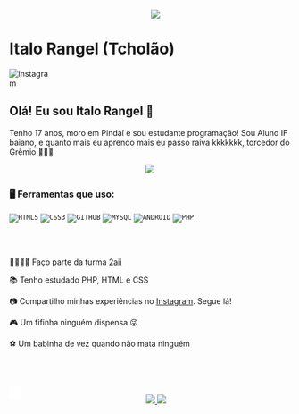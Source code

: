 

<img align="right" width="250px" style="margin-top:20px" src="https://www.otempo.com.br/image/contentid/policy:1.2226189:1566580322/a-era-do-gelo-PNG.PNG?f=3x2&w=1224">

</br>
</br>

<div dsplay="inline-block">
 
 <h1 align="left">Italo Rangel (Tcholão)</h1>
 <a href="https://www.instagram.com/italorangel_">
    <img align="left" width="80px" src="https://i0.wp.com/www.multarte.com.br/wp-content/uploads/2019/03/logo-instagram-png-fundo-transparente2.png?resize=696%2C696&ssl=1" alt="instagram" style="vertical-align:top;">
  </a> 
 





</br>
</br>

## Olá! Eu sou Italo Rangel  👋

Tenho 17 anos, moro em Pindaí e sou estudante programação! Sou Aluno IF baiano, e quanto mais eu aprendo mais eu passo raiva kkkkkkk, torcedor do Grêmio 💙🤍🖤

<p align="center">
  <img src="https://super.abril.com.br/wp-content/uploads/2016/09/super_imggato_digitando_0.gif" width="350">
</p>

### 🖥️ Ferramentas que uso: 
<code><img width="40px" src="https://cdn.jsdelivr.net/gh/devicons/devicon/icons/html5/html5-original-wordmark.svg" title = "HTML5"/></code>
<code><img width="40px" src="https://cdn.jsdelivr.net/gh/devicons/devicon/icons/css3/css3-original-wordmark.svg" title = "CSS3"/></code>
<code><img width="40px" src="https://cdn.jsdelivr.net/gh/devicons/devicon/icons/github/github-original.svg" title = "GITHUB"/></code>
<code><img width="40px" src="https://cdn.jsdelivr.net/gh/devicons/devicon/icons/mysql/mysql-original.svg" title = "MYSQL"/></code>
<code><img width="40px" src="https://cdn.jsdelivr.net/gh/devicons/devicon/icons/android/android-original.svg" title = "ANDROID"/></code>
<code><img width="40px" src="https://w7.pngwing.com/pngs/751/3/png-transparent-logo-php-html-others-text-trademark-logo-thumbnail.png" title = "PHP"/></code>

</br>
</br>
<div display="inline-block">
 <p align="left">👨‍👨‍👧‍👦 Faço parte da turma <a href="https://www.instagram.com/informatica.2aii/">2aii</a></p>
 <p align="left">📚 Tenho estudado PHP, HTML e CSS</p>
 <p align="left">📷 Compartilho minhas experiências no <a href="https://www.instagram.com/italorangel_">Instagram</a>. Segue lá!</p>
 <p align="left">🎮 Um fifinha ninguém dispensa 😜</p>
 <p align="left">⚽ Um babinha de vez quando não mata ninguém</p>
</div>



</br>



</br>

<a href="https://www.instagram.com/jeniblo_dev" target="_blank"><img align="left" alt="Instagram" width="22px" src="https://github.com/Aakarsh-B/trying-repos/blob/master/insta.svg" />


##
<p align="center">
<a href="https://github.com/tcholao">
  <img height="130em" src="https://github-readme-stats-eight-theta.vercel.app/api?username=italorangel&show_icons=true&theme=algolia&include_all_commits=true&count_private=true"/>
  <img height="130em" src="https://github-readme-stats-eight-theta.vercel.app/api/top-langs/?username=italorangel&layout=compact&langs_count=8&theme=algolia"/>
</a>
</p>
